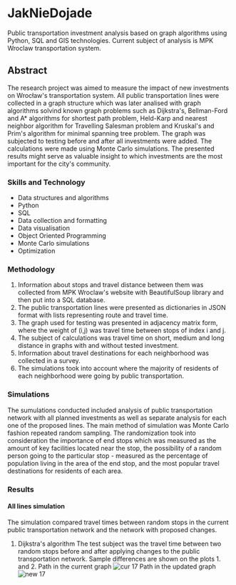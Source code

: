 
# JakNieDojade

Public transportation investment analysis based on graph algorithms using Python, SQL and GIS technologies. Current subject of analysis is MPK Wroclaw transportation system.

## Abstract
The research project was aimed to measure the impact of new investments on Wrocław's transportation system. All public transportation lines were collected in a graph structure which was later analised with graph algorithms solvind known graph problems such as Dijkstra's, Bellman-Ford and A* algorithms for shortest path problem, Held-Karp and nearest neighbor algorithm for Travelling Salesman problem and Kruskal's and Prim's algorithm for minimal spanning tree problem. The graph was subjected to testing before and after all investments were added. The calculations were made using Monte Carlo simulations. The presented results might serve as valuable insight to which investments are the most important for the city's community.

### Skills and Technology
* Data structures and algorithms
* Python
* SQL
* Data collection and formatting
* Data visualisation
* Object Oriented Programming
* Monte Carlo simulations
* Optimization
### Methodology
1. Information about stops and travel distance between them was collected from MPK Wroclaw's website with  BeautifulSoup library and then put into a SQL database.
2. The public transportation lines were presented as dictionaries in JSON format with lists representing route and travel time.
3. The graph used for testing was presented in adjacency matrix form, where the weight of (i,j) was travel time between stops of index i and j.
4. The subject of calculations was travel time on short, medium and long distance in graphs with and without tested investment.
5. Information about travel destinations for each neighborhood was collected in a survey.
6. The simulations took into account where the majority of residents of each neighborhood were going by public transportation. 

### Simulations
The sumulations conducted included analysis of public transportation network with all planned investments as well as separate analysis for each one of the proposed lines. The main method of simulation was Monte Carlo fashion repeated random sampling. The randomization took into consideration the importance of end stops which was measured as the amount of key facilities located near the stop, the possibility of a random person going to the particular stop - measured as the percentage of population living in the area of the end stop, and the most popular travel destinations for residents of each area.

### Results
#### All lines simulation
The simulation compared travel times between random stops in the current public transportation network and the network with proposed changes. 
1. Dijkstra's algorithm
The test subject was the travel time between two random stops before and after applying changes to the public transportation network. Sample differences are shown on the plots 1. and 2.
Path in the current graph
![cur 17](https://github.com/mikolajsiewruk/JakNieDojade/assets/152521027/5258a8ef-4e45-4d52-9002-f662ccff3208)
Path in the updated graph
![new 17](https://github.com/mikolajsiewruk/JakNieDojade/assets/152521027/c81312a0-fc18-498e-9626-8de78ea17d88)
